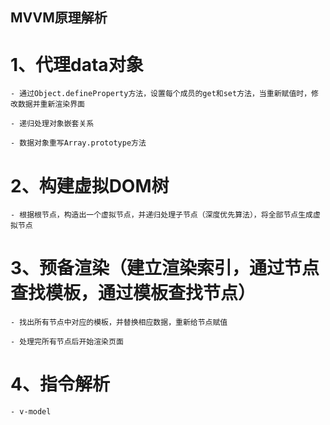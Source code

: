 ## MVVM原理解析 ##
# 1、代理data对象
    - 通过Object.defineProperty方法，设置每个成员的get和set方法，当重新赋值时，修改数据并重新渲染界面

    - 递归处理对象嵌套关系

    - 数据对象重写Array.prototype方法

# 2、构建虚拟DOM树
    - 根据根节点，构造出一个虚拟节点，并递归处理子节点（深度优先算法），将全部节点生成虚拟节点

# 3、预备渲染（建立渲染索引，通过节点查找模板，通过模板查找节点）
    - 找出所有节点中对应的模板，并替换相应数据，重新给节点赋值

    - 处理完所有节点后开始渲染页面

# 4、指令解析
    - v-model
        